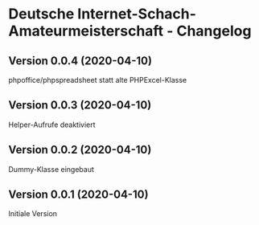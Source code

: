 # Deutsche Internet-Schach-Amateurmeisterschaft - Changelog

## Version 0.0.4 (2020-04-10)

phpoffice/phpspreadsheet statt alte PHPExcel-Klasse

## Version 0.0.3 (2020-04-10)

Helper-Aufrufe deaktiviert

## Version 0.0.2 (2020-04-10)

Dummy-Klasse eingebaut

## Version 0.0.1 (2020-04-10)

Initiale Version
